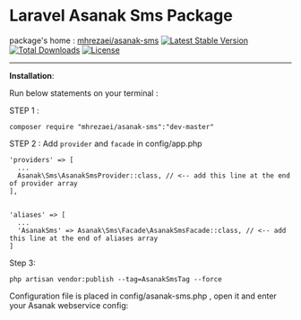 # Laravel Asanak Sms Package
package's home : [mhrezaei/asanak-sms](https://github.com/mhrezaei/AsanakSms/) 
[![Latest Stable Version](https://poser.pugx.org/mhrezaei/AsanakSms/v/stable)](https://packagist.org/packages/mhrezaei/AsanakSms)
[![Total Downloads](https://poser.pugx.org/mhrezaei/AsanakSms/downloads)](https://packagist.org/packages/mhrezaei/AsanakSms)
[![License](https://poser.pugx.org/mhrezaei/AsanakSms/license)](https://packagist.org/packages/mhrezaei/AsanakSms)


----------


**Installation**:

Run below statements on your terminal :

STEP 1 : 

    composer require "mhrezaei/asanak-sms":"dev-master"
    
STEP 2 : Add `provider` and `facade` in config/app.php

    'providers' => [
      ...
      Asanak\Sms\AsanakSmsProvider::class, // <-- add this line at the end of provider array
    ],


    'aliases' => [
      ...
      'AsanakSms' => Asanak\Sms\Facade\AsanakSmsFacade::class, // <-- add this line at the end of aliases array
    ]

Step 3:  

    php artisan vendor:publish --tag=AsanakSmsTag --force

Configuration file is placed in config/asanak-sms.php , open it and enter your Asanak webservice config:
